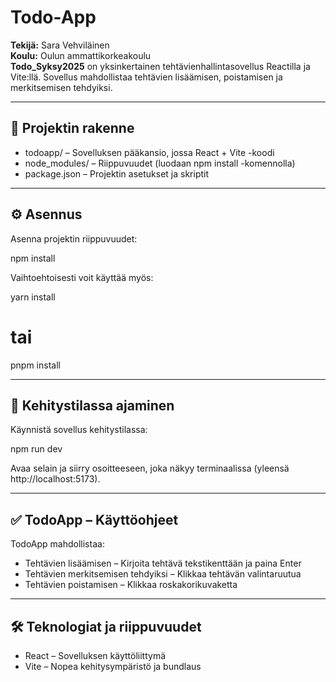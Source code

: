 # Todo-App

**Tekijä:** Sara Vehviläinen  
**Koulu:** Oulun ammattikorkeakoulu  
**Todo_Syksy2025** on yksinkertainen tehtävienhallintasovellus Reactilla ja Vite:llä. Sovellus mahdollistaa tehtävien lisäämisen, poistamisen ja merkitsemisen tehdyiksi.

---

## 📂 Projektin rakenne

- todoapp/ – Sovelluksen pääkansio, jossa React + Vite -koodi
- node_modules/ – Riippuvuudet (luodaan npm install -komennolla)
- package.json – Projektin asetukset ja skriptit

---

## ⚙️ Asennus

Asenna projektin riippuvuudet:

npm install

Vaihtoehtoisesti voit käyttää myös:

yarn install
# tai
pnpm install

---

## 🚀 Kehitystilassa ajaminen

Käynnistä sovellus kehitystilassa:

npm run dev

Avaa selain ja siirry osoitteeseen, joka näkyy terminaalissa (yleensä http://localhost:5173).

---

## ✅ TodoApp – Käyttöohjeet

TodoApp mahdollistaa:

- Tehtävien lisäämisen – Kirjoita tehtävä tekstikenttään ja paina Enter
- Tehtävien merkitsemisen tehdyiksi – Klikkaa tehtävän valintaruutua
- Tehtävien poistamisen – Klikkaa roskakorikuvaketta

---

## 🛠 Teknologiat ja riippuvuudet

- React – Sovelluksen käyttöliittymä
- Vite – Nopea kehitysympäristö ja bundlaus




